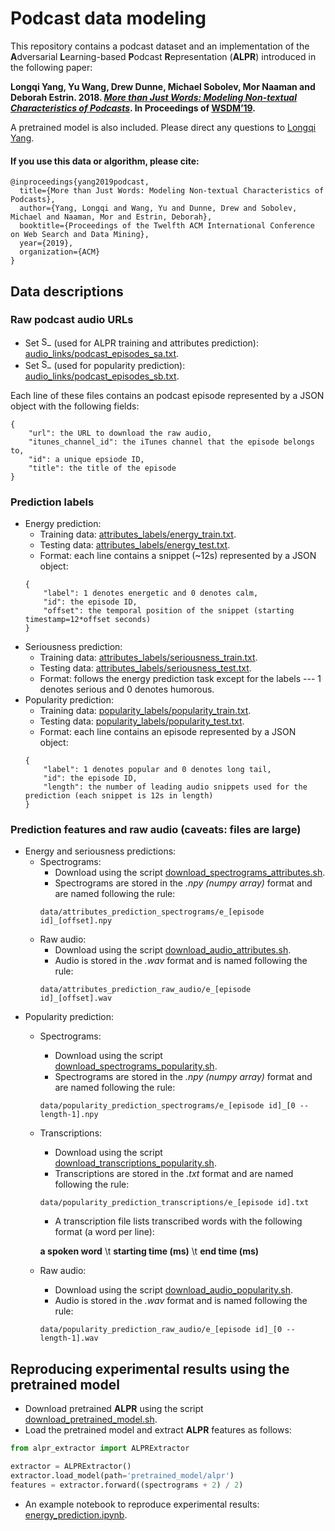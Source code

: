 # Podcast data modeling

This repository contains a podcast dataset and an implementation of the **A**dversarial **L**earning-based **P**odcast **R**epresentation (**ALPR**) introduced in the following paper:

**Longqi Yang, Yu Wang, Drew Dunne, Michael Sobolev, Mor Naaman and Deborah Estrin. 2018. [*More than Just Words: Modeling Non-textual Characteristics of Podcasts*](http://www.cs.cornell.edu/~ylongqi/paper/YangWDSNE19.pdf). In Proceedings of [WSDM’19](http://www.wsdm-conference.org/2019/).**

A pretrained model is also included. Please direct any questions to [Longqi Yang](http://www.cs.cornell.edu/~ylongqi/).

#### If you use this data or algorithm, please cite:

```
@inproceedings{yang2019podcast,
  title={More than Just Words: Modeling Non-textual Characteristics of Podcasts},
  author={Yang, Longqi and Wang, Yu and Dunne, Drew and Sobolev, Michael and Naaman, Mor and Estrin, Deborah},
  booktitle={Proceedings of the Twelfth ACM International Conference on Web Search and Data Mining},
  year={2019},
  organization={ACM}
}
```

## Data descriptions

### Raw podcast audio URLs
* Set <img height="16px" src="https://latex.codecogs.com/gif.latex?\inline&space;\dpi{300}&space;S_a" title="S_a" /> (used for ALPR training and attributes prediction): [audio_links/podcast_episodes_sa.txt](audio_links/podcast_episodes_sa.txt).
* Set <img height="16px" src="https://latex.codecogs.com/gif.latex?\inline&space;\dpi{300}&space;S_b" title="S_b" /> (used for popularity prediction): [audio_links/podcast_episodes_sb.txt](audio_links/podcast_episodes_sa.txt).

Each line of these files contains an podcast episode represented by a JSON object with the following fields:
```
{
    "url": the URL to download the raw audio,
    "itunes_channel_id": the iTunes channel that the episode belongs to,
    "id": a unique epsiode ID,
    "title": the title of the episode
}
```

### Prediction labels
* Energy prediction:
    * Training data: [attributes_labels/energy_train.txt](attributes_labels/energy_train.txt).
    * Testing data: [attributes_labels/energy_test.txt](attributes_labels/energy_test.txt).
    * Format: each line contains a snippet (~12s) represented by a JSON object:
    ```
    {
        "label": 1 denotes energetic and 0 denotes calm,
        "id": the episode ID,
        "offset": the temporal position of the snippet (starting timestamp=12*offset seconds)
    }
    ```
* Seriousness prediction:
    * Training data: [attributes_labels/seriousness_train.txt](attributes_labels/seriousness_train.txt).
    * Testing data: [attributes_labels/seriousness_test.txt](attributes_labels/seriousness_test.txt).
    * Format: follows the energy prediction task except for the labels --- 1 denotes serious and 0 denotes humorous.
* Popularity prediction:
    * Training data: [popularity_labels/popularity_train.txt](popularity_labels/popularity_train.txt).
    * Testing data: [popularity_labels/popularity_test.txt](popularity_labels/popularity_test.txt).
    * Format: each line contains an episode represented by a JSON object:
    ```
    {
        "label": 1 denotes popular and 0 denotes long tail,
        "id": the episode ID,
        "length": the number of leading audio snippets used for the prediction (each snippet is 12s in length)
    }
    ```

### Prediction features and raw audio (caveats: files are large)
* Energy and seriousness predictions:
    * Spectrograms: 
        * Download using the script [download_spectrograms_attributes.sh](download_spectrograms_attributes.sh).
        * Spectrograms are stored in the *.npy (numpy array)* format and are named following the rule:
        ```
        data/attributes_prediction_spectrograms/e_[episode id]_[offset].npy
        ```
    * Raw audio:
        * Download using the script [download_audio_attributes.sh](download_audio_attributes.sh).
        * Audio is stored in the *.wav* format and is named following the rule:
        ```
        data/attributes_prediction_raw_audio/e_[episode id]_[offset].wav
        ```
* Popularity prediction:
    * Spectrograms:
        * Download using the script [download_spectrograms_popularity.sh](download_spectrograms_popularity.sh).
        * Spectrograms are stored in the *.npy (numpy array)* format and are named following the rule:
        ```
        data/popularity_prediction_spectrograms/e_[episode id]_[0 -- length-1].npy
        ```
    * Transcriptions:
        * Download using the script [download_transcriptions_popularity.sh](download_transcriptions_popularity.sh).
        * Transcriptions are stored in the *.txt* format and are named following the rule:
        ```
        data/popularity_prediction_transcriptions/e_[episode id].txt
        ```
        * A transcription file lists transcribed words with the following format (a word per line):
        
        **a spoken word** \t **starting time (ms)** \t **end time (ms)**
    * Raw audio:
        * Download using the script [download_audio_popularity.sh](download_audio_popularity.sh).
        * Audio is stored in the *.wav* format and is named following the rule:
        ```
        data/popularity_prediction_raw_audio/e_[episode id]_[0 -- length-1].wav
        ```

## Reproducing experimental results using the pretrained model

* Download pretrained **ALPR** using the script [download_pretrained_model.sh](download_pretrained_model.sh).
* Load the pretrained model and extract **ALPR** features as follows:

```python
from alpr_extractor import ALPRExtractor

extractor = ALPRExtractor()
extractor.load_model(path='pretrained_model/alpr')
features = extractor.forward((spectrograms + 2) / 2)
```

* An example notebook to reproduce experimental results: [energy_prediction.ipynb](energy_prediction.ipynb).
